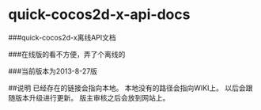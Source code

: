 quick-cocos2d-x-api-docs
========================

###quick-cocos2d-x离线API文档

###在线版的看不方便，弄了个离线的

###当前版本为2013-8-27版

##说明
  已经存在的链接会指向本地。
  本地没有的路径会指向WIKI上。
  以后会跟随版本升级进行更新。
  版主审核之后会放到网站上。
